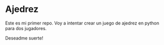 # Ajedrez

Este es mi primer repo. Voy a intentar crear un juego de ajedrez en python para dos jugadores.

Deseadme suerte!
